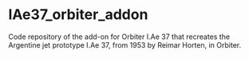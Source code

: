 # IAe37_orbiter_addon
Code repository of the add-on for Orbiter I.Ae 37 that recreates the Argentine jet prototype I.Ae 37, from 1953 by Reimar Horten, in Orbiter.
